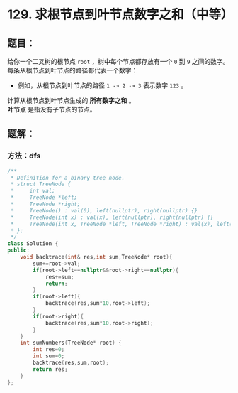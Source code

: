 # 129. 求根节点到叶节点数字之和（中等）
## 题目：
给你一个二叉树的根节点 `root` ，树中每个节点都存放有一个 `0` 到 `9` 之间的数字。\
每条从根节点到叶节点的路径都代表一个数字：
* 例如，从根节点到叶节点的路径 `1 -> 2 -> 3` 表示数字 `123` 。

计算从根节点到叶节点生成的 **所有数字之和** 。\
**叶节点** 是指没有子节点的节点。
## 题解：
### 方法：dfs
```c++
/**
 * Definition for a binary tree node.
 * struct TreeNode {
 *     int val;
 *     TreeNode *left;
 *     TreeNode *right;
 *     TreeNode() : val(0), left(nullptr), right(nullptr) {}
 *     TreeNode(int x) : val(x), left(nullptr), right(nullptr) {}
 *     TreeNode(int x, TreeNode *left, TreeNode *right) : val(x), left(left), right(right) {}
 * };
 */
class Solution {
public:
    void backtrace(int& res,int sum,TreeNode* root){
        sum+=root->val;
        if(root->left==nullptr&&root->right==nullptr){
            res+=sum;
            return;
        }
        if(root->left){
            backtrace(res,sum*10,root->left);
        }
        if(root->right){
            backtrace(res,sum*10,root->right);
        }
    }
    int sumNumbers(TreeNode* root) {
        int res=0;
        int sum=0;
        backtrace(res,sum,root);
        return res;
    }
};
```